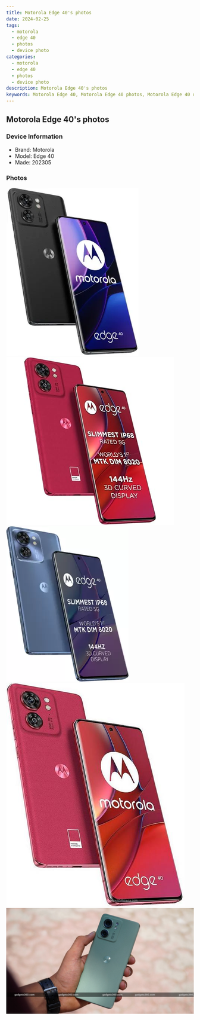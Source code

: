 ```yaml
---
title: Motorola Edge 40's photos
date: 2024-02-25
tags: 
  - motorola
  - edge 40
  - photos
  - device photo
categories: 
  - motorola
  - edge 40
  - photos
  - device photo
description: Motorola Edge 40's photos
keywords: Motorola Edge 40, Motorola Edge 40 photos, Motorola Edge 40 device photo
---
```


## Motorola Edge 40's photos

### Device Information

- Brand: Motorola
- Model: Edge 40
- Made: 202305

### Photos

![/images/best-assets/devices/motorola/motorola-edge-40/1.jpg](/images/best-assets/devices/motorola/motorola-edge-40/1.jpg)
![/images/best-assets/devices/motorola/motorola-edge-40/2.jpg](/images/best-assets/devices/motorola/motorola-edge-40/2.jpg)
![/images/best-assets/devices/motorola/motorola-edge-40/3.jpg](/images/best-assets/devices/motorola/motorola-edge-40/3.jpg)
![/images/best-assets/devices/motorola/motorola-edge-40/4.jpg](/images/best-assets/devices/motorola/motorola-edge-40/4.jpg)
![/images/best-assets/devices/motorola/motorola-edge-40/5.jpg](/images/best-assets/devices/motorola/motorola-edge-40/5.jpg)
